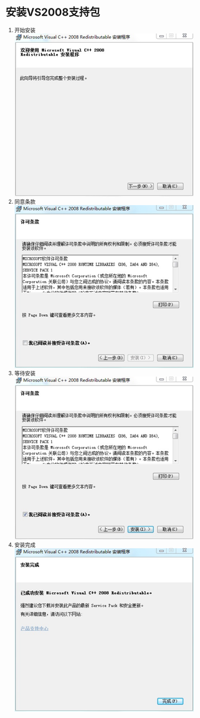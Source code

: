 # 安装VS2008支持包

1. 开始安装                                        
   ![](/assets/2008-1.jpg)
2. 同意条款                                        
   ![](/assets/2008-2.jpg)
3. 等待安装                                        
   ![](/assets/2008-3.jpg)
4. 安装完成                                        
   ![](/assets/2008-4.jpg)

